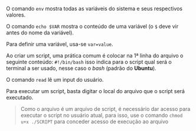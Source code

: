 O comando `env` mostra todas as variáveis do sistema e seus respectivos valores.

O comando `echo $VAR` mostra o conteúdo de uma variável (o `$` deve vir antes do nome da variável).

Para definir uma variável, usa-se `var=value`.

Ao criar um script, uma prática comum é colocar na 1ª linha do arquivo o seguinte conteúdo: `#!/bin/bash` isso indica para o script qual será o terminal a ser usado, nesse caso o *bash* (padrão do **Ubuntu**).

O comando `read` lê um input do usuário.

Para executar um script, basta digitar o local do arquivo que o script será executado.

> Como o arquivo é um arquivo de script, é necessário dar acesso para executar o script no usuário atual, para isso, use o comando `chmod u+x ./SCRIPT` para conceder acesso de execução ao arquivo